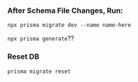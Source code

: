 
### After Schema File Changes, Run:
```npx prisma migrate dev --name name-here```


```npx prisma generate```??


### Reset DB
```prisma migrate reset```